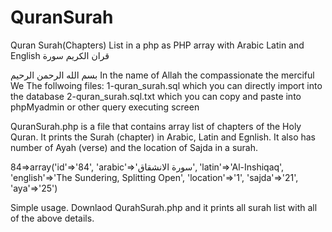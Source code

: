 QuranSurah
========


Quran Surah(Chapters) List in a php as PHP array with Arabic Latin and English قران الکریم سورة

بسم الله الرحمن الرحیم
In the name of Allah the compassionate the merciful
We The follwoing files:
1-quran_surah.sql which you can directly import into the database
2-quran_surah.sql.txt which you can copy and paste into phpMyadmin or other query executing screen

QuranSurah.php is a file that contains array list of chapters of the Holy Quran. It prints the Surah (chapter) in Arabic, Latin and Egnlish. It also has number of Ayah (verse) and the location of Sajda in a surah.

 84=>array('id'=>'84',
           'arabic'=>'سورة الانشقاق',
           'latin'=>'Al-Inshiqaq',
           'english'=>'The Sundering, Splitting Open',
           'location'=>'1',
           'sajda'=>'21',
           'aya'=>'25')

Simple usage.
Downlaod QurahSurah.php and it prints all surah list with all of the above details.

<?php

include ("QurahSurah.php");
// to print just any surah's name in arabic
echo $surah[112]['arabic'];// prints سورة الإخلاص

?>
